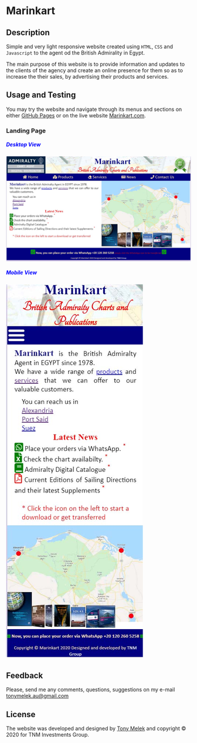 # Marinkart
## Description
Simple and very light responsive website created using `HTML`, `CSS` and `Javascript` to the agent od the British Admirality in Egypt.

The main purpose of this website is to provide information and updates to the clients of the agency and create an online presence for them so as to increase the their sales, by advertising their products and services.

## Usage and Testing
You may try the website and navigate through its menus and sections on either [GitHub Pages](https://tonymelek.github.io/marinkart/) or on the live website [Marinkart.com](http://www.marinkart.com).

### Landing Page 
##### <span style="color:blue"> Desktop View</span>
![Desktop_View](./markdown_assets/desktop.jpg)
##### <span style="color:blue"> Mobile View</span>
![Mobile_View](./markdown_assets/mobile.jpg)

## Feedback
Please, send me any comments, questions, suggestions on my e-mail [tonymelek.au@gmail.com](mailto:tonymelek.au@gmail.com)
## License
The website was developed and designed by [Tony Melek](mailto:tonymelek.au@gmail.com) and copyright &copy; 2020 for TNM Investments Group.
